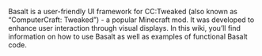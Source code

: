 Basalt is a user-friendly UI framework for CC:Tweaked (also known as &#8220;ComputerCraft: Tweaked&#8221;) - a popular Minecraft mod. It was developed to enhance user interaction through visual displays. In this wiki, you&#8217;ll find information on how to use Basalt as well as examples of functional Basalt code.
